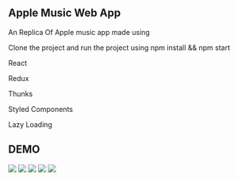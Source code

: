 ## Apple Music Web App

An Replica Of Apple music app made using

Clone the project and run the project using npm install && npm start

React

Redux

Thunks

Styled Components

Lazy Loading

## DEMO

![](gif/Demo5.gif)
![](gif/Demo1.gif)
![](gif/Demo2.gif)
![](gif/Demo3.gif)
![](gif/Demo4.gif)

